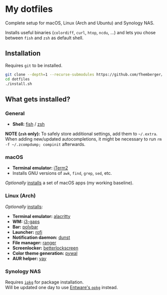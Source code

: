 # My dotfiles

Complete setup for macOS, Linux (Arch and Ubuntu) and Synology NAS.

Installs useful binaries (`colordiff`, `curl`, `htop`, `ncdu`, …) and lets you chose between `fish` and `zsh` as default shell.


## Installation

Requires `git` to be installed.

```bash
git clone --depth=1 --recurse-submodules https://github.com/fhemberger/dotfiles
cd dotfiles
./install.sh
```

## What gets installed?

### General

- **Shell:** [fish](https://github.com/fish-shell/fish-shell) / [zsh](https://github.com/zsh-users/zsh)  

**NOTE (`zsh` only):** To safely store additional settings, add them to `~/.extra`. When adding new/updated autocompletions, it might be necessary to run `rm -f ~/.zcompdump; compinit` afterwards.

### macOS

- **Terminal emulator:** [iTerm2](https://iterm2.com/)  
- Installs GNU versions of `awk`, `find`, `grep`, `sed`, etc.

_Optionally_ [installs](./blob/master/setup/install-applications.macos.sh) a set of macOS apps (my working baseline).

### Linux (Arch)

_Optionally_ [installs](./blob/master/setup/install-applications.arch.sh):

- **Terminal emulator:** [alacritty](https://github.com/alacritty/alacritty)  
- **WM:** [i3-gaps](https://github.com/Airblader/i3)  
- **Bar:** [polybar](https://github.com/jaagr/polybar)  
- **Launcher:** [rofi](https://github.com/DaveDavenport/rofi)  
- **Notification daemon:** [dunst](https://github.com/dunst-project/dunst)  
- **File manager:** [ranger](https://github.com/ranger/ranger)  
- **Screenlocker:** [betterlockscreen](https://github.com/pavanjadhaw/betterlockscreen)  
- **Color theme generation:** [pywal](https://github.com/dylanaraps/pywal)  
- **AUR helper:** [yay](https://github.com/Jguer/yay)


### Synology NAS

Requires [`ipkg`](https://community.synology.com/enu/forum/1/post/127148) for package installation.  
Will be updated one day to use [Entware's `opkg`](https://github.com/Entware/Entware/wiki/Install-on-Synology-NAS) instead.

